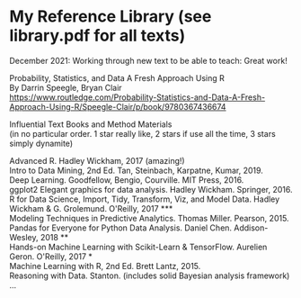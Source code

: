 # My Reference Library (see library.pdf for all texts)

December 2021: Working through new text to be able to teach: Great work!  

Probability, Statistics, and Data A Fresh Approach Using R  
By Darrin Speegle, Bryan Clair  
https://www.routledge.com/Probability-Statistics-and-Data-A-Fresh-Approach-Using-R/Speegle-Clair/p/book/9780367436674  

Influential Text Books and Method Materials  
(in no particular order. 1 star really like, 2 stars if use all the time, 3 stars simply dynamite)  

Advanced R. Hadley Wickham, 2017 (amazing!)  
Intro to Data Mining, 2nd Ed. Tan, Steinbach, Karpatne, Kumar, 2019.  
Deep Learning. Goodfellow, Bengio, Courville. MIT Press, 2016.  
ggplot2 Elegant graphics for data analysis. Hadley Wickham. Springer, 2016.  
R for Data Science, Import, Tidy, Transform, Viz, and Model Data. Hadley Wickham & G. Grolemund. O'Reilly, 2017 ***      
Modeling Techniques in Predictive Analytics. Thomas Miller. Pearson, 2015.  
Pandas for Everyone for Python Data Analysis. Daniel Chen. Addison-Wesley, 2018 **  
Hands-on Machine Learning with Scikit-Learn & TensorFlow. Aurelien Geron. O'Reilly, 2017 *  
Machine Learning with R, 2nd Ed. Brett Lantz, 2015.  
Reasoning with Data. Stanton. (includes solid Bayesian analysis framework)  
...  
